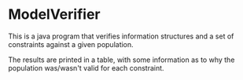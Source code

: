 # ModelVerifier

This is a java program that verifies information structures and a set of constraints against a given population.

The results are printed in a table, with some information as to why the population was/wasn't valid for each constraint.
